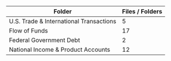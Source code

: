 | Folder                                  |   Files / Folders |
|-----------------------------------------|-------------------|
| U.S. Trade & International Transactions |                 5 |
| Flow of Funds                           |                17 |
| Federal Government Debt                 |                 2 |
| National Income & Product Accounts      |                12 |